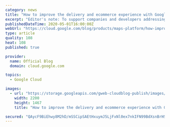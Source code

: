 ```yaml
---
category: news
title: "How to improve the delivery and ecommerce experience with Google Maps Platform"
excerpt: "Editor's note: To support companies and developers addressing changing consumer and business needs, we’re sharing our best practices for adding new functionality to your apps and websites.With many restaurants and stores around the world unable to open for business as usual, a common question we hear"
publishedDateTime: 2020-05-01T16:00:00Z
webUrl: "https://cloud.google.com/blog/products/maps-platform/how-improve-delivery-and-ecommerce-experience-google-maps-platform/"
type: article
quality: 108
heat: 108
published: true

provider:
  name: Official Blog
  domain: cloud.google.com

topics:
  - Google Cloud

images:
  - url: "https://storage.googleapis.com/gweb-cloudblog-publish/images/Delivery_GettyImages-930002622_2.max-2200x2200.jpg"
    width: 2200
    height: 1467
    title: "How to improve the delivery and ecommerce experience with Google Maps Platform"

secured: "QAycF9BiEhwy8M2hD/mSSCipSAEtHxuymJ5LjFxNl0ex7nkIFN99BdXsnBrHSGCT+AFPJhnLJSFhVuwqUlxsFVE5s44XFAtLtaawrwl7RSHi5HyQdHhDbBbKOXQJJHmXunMFwSM+PH3GFNdh7CTBDHDRbGMlyimbScSCRH5RJtfKmVe9PKwbnWRypQgd4ehwWrFQ3Ly+LEpdvQEsFSpwl1n8jb7/H8Fbxl9Q/0yoMdK83WTMU5vT9NjUu0t1usSfuApxN07YCqunPNBGdCdyYI+Ot5lMIvTZCevttIt3SFDV5HesZSw50sm8lsM5EPjzDf9dQTWg8VXzCXPDRIwm1Q==;EXF2HcV37Zy0WwlSv5eFNQ=="
---
```


